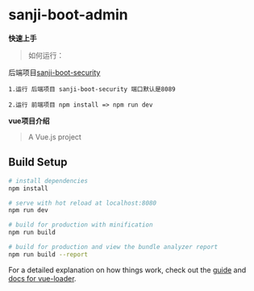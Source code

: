# sanji-boot-admin

 **快速上手**

> 如何运行：

后端项目[sanji-boot-security](https://gitee.com/sunxyz/sanji-boot/tree/webpack/sanji-boot-security)
```
1.运行 后端项目 sanji-boot-security 端口默认是8089 

2.运行 前端项目 npm install => npm run dev
```

 **vue项目介绍**
 
> A Vue.js project

## Build Setup

``` bash
# install dependencies
npm install

# serve with hot reload at localhost:8080
npm run dev

# build for production with minification
npm run build

# build for production and view the bundle analyzer report
npm run build --report
```

For a detailed explanation on how things work, check out the [guide](http://vuejs-templates.github.io/webpack/) and [docs for vue-loader](http://vuejs.github.io/vue-loader).
